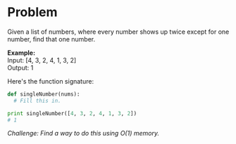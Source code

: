 # Problem

Given a list of numbers, where every number shows up twice except for one number, find that one number.

**Example:**  
Input: [4, 3, 2, 4, 1, 3, 2]  
Output: 1  

Here's the function signature: 

```python
def singleNumber(nums):
  # Fill this in.

print singleNumber([4, 3, 2, 4, 1, 3, 2])
# 1
```

*Challenge: Find a way to do this using O(1) memory.*